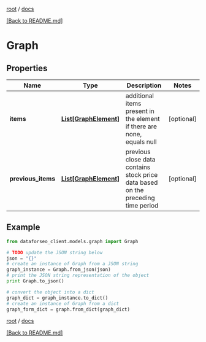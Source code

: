 [root](./../ "root") / [docs](./ "docs")

[[Back to README.md]](./../README.md "[Back to README.md]")

# Graph

## Properties

Name | Type | Description | Notes
------------ | ------------- | ------------- | -------------
**items** | [**List[GraphElement]**](GraphElement.md) | additional items present in the element if there are none, equals null | [optional]
**previous_items** | [**List[GraphElement]**](GraphElement.md) | previous close data contains stock price data based on the preceding time period | [optional]

## Example

```python
from dataforseo_client.models.graph import Graph

# TODO update the JSON string below
json = "{}"
# create an instance of Graph from a JSON string
graph_instance = Graph.from_json(json)
# print the JSON string representation of the object
print Graph.to_json()

# convert the object into a dict
graph_dict = graph_instance.to_dict()
# create an instance of Graph from a dict
graph_form_dict = graph.from_dict(graph_dict)
```

  

[root](./../ "root") / [docs](./ "docs")

[[Back to README.md]](./../README.md "[Back to README.md]")